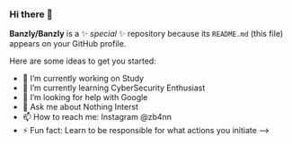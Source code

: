 ### Hi there 👋


**Banzly/Banzly** is a ✨ _special_ ✨ repository because its `README.md` (this file) appears on your GitHub profile.

Here are some ideas to get you started:

- 🔭 I’m currently working on Study
- 🌱 I’m currently learning CyberSecurity Enthusiast
- 🤔 I’m looking for help with Google
- 💬 Ask me about Nothing Interst
- 📫 How to reach me: Instagram @zb4nn
- ⚡ Fun fact: Learn to be responsible for what actions you initiate
-->
